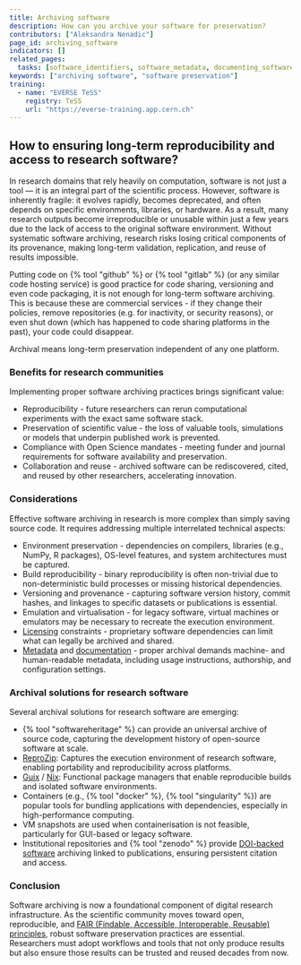 ```yaml
---
title: Archiving software
description: How can you archive your software for preservation?
contributors: ["Aleksandra Nenadic"]
page_id: archiving_software
indicators: []
related_pages:
  tasks: [software_identifiers, software_metadata, documenting_software, licensing_software]
keywords: ["archiving software", "software preservation"]
training:
  - name: "EVERSE TeSS"
    registry: TeSS
    url: "https://everse-training.app.cern.ch"
---
```



## How to ensuring long-term reproducibility and access to research software?

In research domains that rely heavily on computation, software is not just a tool — it is an integral part of the scientific process. 
However, software is inherently fragile: it evolves rapidly, becomes deprecated, and often depends on specific environments, libraries, or hardware. 
As a result, many research outputs become irreproducible or unusable within just a few years due to the lack of access to the original software environment.
Without systematic software archiving, research risks losing critical components of its provenance, making long-term validation, replication, and reuse of results impossible.

Putting code on {% tool "github" %} or {% tool "gitlab" %} (or any similar code hosting service) is good practice for code sharing, versioning and even code packaging, it is not enough for long-term software archiving.
This is because these are commercial services - if they change their policies, remove repositories (e.g. for inactivity, or security reasons), or even shut down (which has happened to code sharing platforms in the past), your code could disappear.

Archival means long-term preservation independent of any one platform.

### Benefits for research communities

Implementing proper software archiving practices brings significant value:

- Reproducibility - future researchers can rerun computational experiments with the exact same software stack.
- Preservation of scientific value - the loss of valuable tools, simulations or models that underpin published work is prevented.
- Compliance with Open Science mandates - meeting funder and journal requirements for software availability and preservation.
- Collaboration and reuse - archived software can be rediscovered, cited, and reused by other researchers, accelerating innovation.

### Considerations

Effective software archiving in research is more complex than simply saving source code. 
It requires addressing multiple interrelated technical aspects:

- Environment preservation - dependencies on compilers, libraries (e.g., NumPy, R packages), OS-level features, and system architectures must be captured.
- Build reproducibility - binary reproducibility is often non-trivial due to non-deterministic build processes or missing historical dependencies.
- Versioning and provenance - capturing software version history, commit hashes, and linkages to specific datasets or publications is essential.
- Emulation and virtualisation - for legacy software, virtual machines or emulators may be necessary to recreate the execution environment.
- [Licensing][licensing_software] constraints - proprietary software dependencies can limit what can legally be archived and shared.
- [Metadata][software_metadata] and [documentation][documenting_software] - proper archival demands machine- and human-readable metadata, including usage instructions, authorship, and configuration settings.

### Archival solutions for research software

Several archival solutions for research software are emerging:

- {% tool "softwareheritage" %} can provide an universal archive of source code, capturing the development history of open-source software at scale.
- [ReproZip](https://www.reprozip.org/): Captures the execution environment of research software, enabling portability and reproducibility across platforms.
- [Guix](https://guix.gnu.org/en/) / [Nix](https://nixos.org/): Functional package managers that enable reproducible builds and isolated software environments.
- Containers (e.g., {% tool "docker" %}, {% tool "singularity" %}) are popular tools for bundling applications with dependencies, especially in high-performance computing.
- VM snapshots are used when containerisation is not feasible, particularly for GUI-based or legacy software.
- Institutional repositories and {% tool "zenodo" %} provide [DOI-backed software][software_identifiers] archiving linked to publications, ensuring persistent citation and access.

### Conclusion

Software archiving is now a foundational component of digital research infrastructure. 
As the scientific community moves toward open, reproducible, and [FAIR (Findable, Accessible, Interoperable, Reusable) principles][fair_rs], robust software preservation practices are essential. 
Researchers must adopt workflows and tools that not only produce results but also ensure those results can be trusted and reused decades from now.

[fair_rs]: ./fair_rs
[software_metadata]: ./software_metadata
[documenting_software]: ./documenting_software
[software_identifiers]: ./software_identifiers
[licensing_software]: ./licensing_software.md